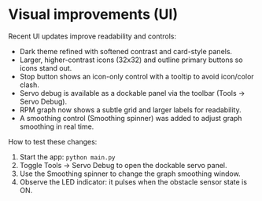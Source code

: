 # Visual improvements (UI)

Recent UI updates improve readability and controls:

- Dark theme refined with softened contrast and card-style panels.
- Larger, higher-contrast icons (32x32) and outline primary buttons so icons stand out.
- Stop button shows an icon-only control with a tooltip to avoid icon/color clash.
- Servo debug is available as a dockable panel via the toolbar (Tools → Servo Debug).
- RPM graph now shows a subtle grid and larger labels for readability.
- A smoothing control (Smoothing spinner) was added to adjust graph smoothing in real time.

How to test these changes:

1. Start the app: `python main.py`
2. Toggle Tools → Servo Debug to open the dockable servo panel.
3. Use the Smoothing spinner to change the graph smoothing window.
4. Observe the LED indicator: it pulses when the obstacle sensor state is ON.

